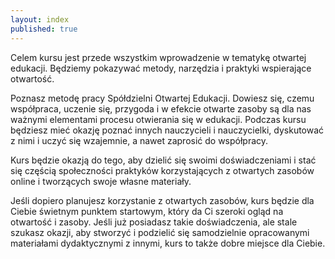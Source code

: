 ```yaml
---
layout: index
published: true
---
```


<div class="front">
<p>Celem kursu jest przede wszystkim wprowadzenie w tematykę otwartej edukacji.
Będziemy pokazywać metody, narzędzia i praktyki wspierające otwartość. 
  </p>
  <p>
    Poznasz metodę pracy Spółdzielni Otwartej Edukacji. Dowiesz się, czemu współpraca, uczenie się, przygoda i w efekcie otwarte zasoby są dla nas ważnymi elementami procesu otwierania się w edukacji. Podczas kursu będziesz mieć okazję poznać innych nauczycieli i nauczycielki, dyskutować z nimi i uczyć się wzajemnie, a nawet zaprosić do współpracy. 
 </p> 
</div>  

<div class="home-intro">
  <p id="intro">
Kurs będzie okazją do tego, aby dzielić się swoimi doświadczeniami i stać się częścią społeczności praktyków korzystających z otwartych zasobów online i tworzących swoje własne materiały.</p>
</div>  

<div class="front">
 <p> 
Jeśli dopiero planujesz korzystanie z otwartych zasobów, kurs będzie dla Ciebie świetnym punktem startowym, który da Ci szeroki ogląd na otwartość i zasoby. Jeśli już posiadasz takie doświadczenia, ale stale szukasz okazji, aby stworzyć i podzielić się samodzielnie opracowanymi materiałami dydaktycznymi z innymi, kurs to także dobre miejsce dla Ciebie. 
  </p>  
</div>



